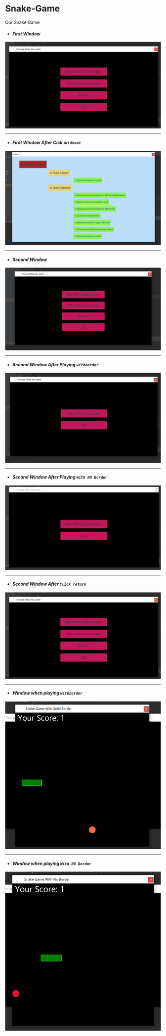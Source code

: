 # Snake-Game
Our Snake Game 
- #### ***First Window***
<img src="./Main.png" alt="Main Page"/>

-----

- #### ***First Window After Cick on `About`***
<img src="./About.png" alt="About Page"/>

----

- #### ***Second Window*** 
<img src="Main2.png" alt="Main page 2"/>

----

- #### ***Second Window After Playing `withborder`***
<img src="./afterPlayingSolidBorder.png" alt="After Playing with no border">

----

- #### ***Second Window After Playing `With NO Border`***
  
<img src="./afterPlayingNoBorder.png" alt="After Playin with no border">

----

- #### ***Second Window After `Click return`***

<img src="./Main.png" alt="After Click Return" >

----

- #### ***Window when playing `withborder`***
<img src="./playWithSolidBorder.png" alt="Solid border playing">

----

- #### ***Window when playing `With NO Border`***
<img src="./playWithNoBorder.png" alt="No border playing">




